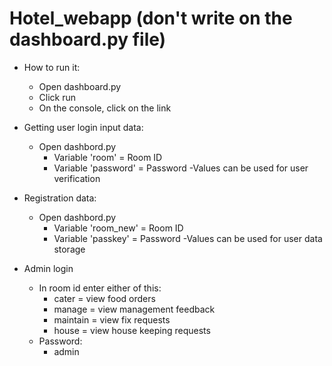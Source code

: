# Hotel_webapp (don't write on the dashboard.py file)

* How to run it:
    - Open dashboard.py
    - Click run
    - On the console, click on the link
    
* Getting user login input data: 
    - Open dashbord.py
        - Variable 'room' = Room ID
        - Variable 'password' = Password 
     -Values can be used for user verification  

* Registration data:
    - Open dashbord.py
        - Variable 'room_new' = Room ID
        - Variable 'passkey' = Password 
     -Values can be used for user data storage
     
* Admin login
    - In room id enter either of this:
        - cater = view food orders
        - manage = view management feedback
        - maintain = view fix requests
        - house = view house keeping requests
    - Password:
        - admin
